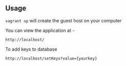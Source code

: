 Usage
---------------------------------

`vagrant up` will create the guest host on your computer

You can view the application at -

`http://localhost/`

To add keys to database

`http://localhost/setKeys?value={yourkey}`

